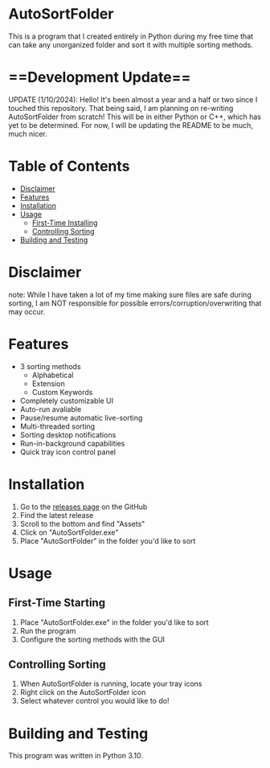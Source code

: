 # AutoSortFolder
This is a program that I created entirely in Python during my free time that can take any unorganized folder and sort it with multiple sorting methods.

# ==Development Update==
UPDATE (1/10/2024): Hello! It's been almost a year and a half or two since I touched this repository. That being said, I am planning on re-writing AutoSortFolder from scratch! This will be in either Python or C++, which has yet to be determined. For now, I will be updating the README to be much, much nicer.

# Table of Contents
* [Disclaimer](#Disclaimer)
* [Features](#Features)
* [Installation](#Installation)
* [Usage](#Usage)
  * [First-Time Installing](#First-Time-Installing)
  * [Controlling Sorting](#Controlling-Sorting)
* [Building and Testing](#Building-and-Testing)

# Disclaimer
note: While I have taken a lot of my time making sure files are safe during sorting, I am NOT responsible for possible errors/corruption/overwriting that may occur.

# Features
- 3 sorting methods
  - Alphabetical
  - Extension
  - Custom Keywords
- Completely customizable UI
- Auto-run avaliable
- Pause/resume automatic live-sorting
- Multi-threaded sorting
- Sorting desktop notifications
- Run-in-background capabilities
- Quick tray icon control panel

# Installation
1. Go to the [releases page](https://github.com/m-riley04/AutoSortFolder/releases) on the GitHub
2. Find the latest release
3. Scroll to the bottom and find "Assets"
4. Click on "AutoSortFolder.exe"
5. Place "AutoSortFolder" in the folder you'd like to sort

# Usage

## First-Time Starting
1. Place "AutoSortFolder.exe" in the folder you'd like to sort
2. Run the program
3. Configure the sorting methods with the GUI

## Controlling Sorting
1. When AutoSortFolder is running, locate your tray icons
2. Right click on the AutoSortFolder icon
3. Select whatever control you would like to do! 

# Building and Testing
This program was written in Python 3.10. 
